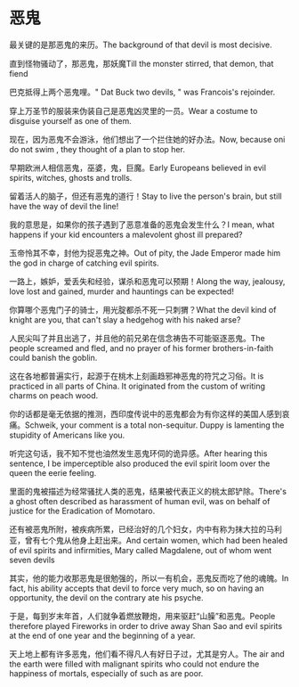 # 恶鬼

<p><span class="chinese">最关键的是那恶鬼的来历。</span><span class="english">The background of that devil is most decisive.</span></p>

<p><span class="chinese">直到怪物骚动了，那恶鬼，那妖魔</span><span class="english">Till the monster stirred, that demon, that fiend</span></p>

<p><span class="chinese">巴克抵得上两个恶鬼哩。</span><span class="english">" Dat Buck two devils, " was Francois's rejoinder.</span></p>

<p><span class="chinese">穿上万圣节的服装来伪装自己是恶鬼凶灵里的一员。</span><span class="english">Wear a costume to disguise yourself as one of them.</span></p>

<p><span class="chinese">现在，因为恶鬼不会游泳，他们想出了一个拦住她的好办法。</span><span class="english">Now, because oni do not swim , they thought of a plan to stop her.</span></p>

<p><span class="chinese">早期欧洲人相信恶鬼，巫婆，鬼，巨魔。</span><span class="english">Early Europeans believed in evil spirits, witches, ghosts and trolls.</span></p>

<p><span class="chinese">留着活人的脑子，但还有恶鬼的道行！</span><span class="english">Stay to live the person's brain, but still have the way of devil the line!</span></p>

<p><span class="chinese">我的意思是，如果你的孩子遇到了恶意准备的恶鬼会发生什么？</span><span class="english">I mean, what happens if your kid encounters a malevolent ghost ill prepared?</span></p>

<p><span class="chinese">玉帝怜其不幸，封他为捉恶鬼之神。</span><span class="english">Out of pity, the Jade Emperor made him the god in charge of catching evil spirits.</span></p>

<p><span class="chinese">一路上，嫉妒，爱丢失和经验，谋杀和恶鬼可以预期！</span><span class="english">Along the way, jealousy, love lost and gained, murder and hauntings can be expected!</span></p>

<p><span class="chinese">你算哪个恶鬼门子的骑士，用光腚都杀不死一只刺猬？</span><span class="english">What the devil kind of knight are you, that can't slay a hedgehog with his naked arse?</span></p>

<p><span class="chinese">人民尖叫了并且出逃了，并且他的前兄弟在信念祷告不可能驱逐恶鬼。</span><span class="english">The people screamed and fled, and no prayer of his former brothers-in-faith could banish the goblin.</span></p>

<p><span class="chinese">这在各地都普遍实行，起源于在桃木上刻画趋邪神恶鬼的符咒之习俗。</span><span class="english">It is practiced in all parts of China. It originated from the custom of writing charms on peach wood.</span></p>

<p><span class="chinese">你的话都是毫无依据的推测，西印度传说中的恶鬼都会为有你这样的美国人感到哀痛。</span><span class="english">Schweik, your comment is a total non-sequitur. Duppy is lamenting the stupidity of Americans like you.</span></p>

<p><span class="chinese">听完这句话，我不知不觉也油然发生恶鬼环伺的诡异感。</span><span class="english">After hearing this sentence, I be imperceptible also produced the evil spirit loom over the queen the eerie feeling.</span></p>

<p><span class="chinese">里面的鬼被描述为经常骚扰人类的恶鬼，结果被代表正义的桃太郎铲除。</span><span class="english">There's a ghost often described as harassment of human evil, was on behalf of justice for the Eradication of Momotaro.</span></p>

<p><span class="chinese">还有被恶鬼所附，被疾病所累，已经治好的几个妇女，内中有称为抹大拉的马利亚，曾有七个鬼从他身上赶出来。</span><span class="english">And certain women, which had been healed of evil spirits and infirmities, Mary called Magdalene, out of whom went seven devils</span></p>

<p><span class="chinese">其实，他的能力收那恶鬼是很勉强的，所以一有机会，恶鬼反而吃了他的魂魄。</span><span class="english">In fact, his ability accepts that devil to force very much, so on having an opportunity, the devil on the contrary ate his psyche.</span></p>

<p><span class="chinese">于是，每到岁末年首，人们就争着燃放鞭炮，用来驱赶“山臊”和恶鬼。</span><span class="english">People therefore played Fireworks in order to drive away Shan Sao and evil spirits at the end of one year and the beginning of a year.</span></p>

<p><span class="chinese">天上地上都有许多恶鬼，他们看不得凡人有好日子过，尤其是穷人。</span><span class="english">The air and the earth were filled with malignant spirits who could not endure the happiness of mortals, especially of such as are poor.</span></p>

